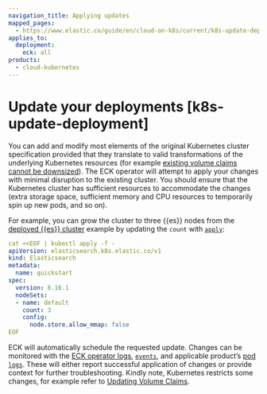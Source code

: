 ```yaml
---
navigation_title: Applying updates
mapped_pages:
  - https://www.elastic.co/guide/en/cloud-on-k8s/current/k8s-update-deployment.html
applies_to:
  deployment:
    eck: all
products:
  - cloud-kubernetes
---
```


# Update your deployments [k8s-update-deployment]

You can add and modify most elements of the original Kubernetes cluster specification provided that they translate to valid transformations of the underlying Kubernetes resources (for example [existing volume claims cannot be downsized](volume-claim-templates.md)). The ECK operator will attempt to apply your changes with minimal disruption to the existing cluster. You should ensure that the Kubernetes cluster has sufficient resources to accommodate the changes (extra storage space, sufficient memory and CPU resources to temporarily spin up new pods, and so on).

For example, you can grow the cluster to three {{es}} nodes from the [deployed {{es}} cluster](elasticsearch-deployment-quickstart.md) example by updating the `count` with [`apply`](https://kubernetes.io/docs/reference/kubectl/generated/kubectl_apply/):

```yaml
cat <<EOF | kubectl apply -f -
apiVersion: elasticsearch.k8s.elastic.co/v1
kind: Elasticsearch
metadata:
  name: quickstart
spec:
  version: 8.16.1
  nodeSets:
  - name: default
    count: 3
    config:
      node.store.allow_mmap: false
EOF
```

ECK will automatically schedule the requested update. Changes can be monitored with the [ECK operator logs](install-using-yaml-manifest-quickstart.md), [`events`](https://kubernetes.io/docs/reference/kubernetes-api/cluster-resources/event-v1/), and applicable product’s [pod `logs`](https://kubernetes.io/docs/reference/kubectl/generated/kubectl_logs/). These will either report successful application of changes or provide context for further troubleshooting. Kindly note, Kubernetes restricts some changes, for example refer to [Updating Volume Claims](volume-claim-templates.md#k8s-volume-claim-templates-update).